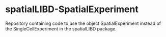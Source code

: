 # spatialLIBD-SpatialExperiment
Repository containing code to use the object SpatialExperiment instead of the SingleCellExperiment in the spatialLIBD package.
